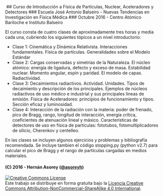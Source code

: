 <img alt="" style="border-width:0" src="https://www.dropbox.com/s/sxe7ozdw18m7kli/banner.png?raw=1">
## Curso de Introducción a Física de Partículas, Nuclear, Aceleradores y Detectores
### Escuela José Antonio Balseiro - Nuevas Tendencias en Investigación en Física Médica
### Octubre 2016 - Centro Atómico Bariloche e Instituto Balseiro

El curso consta de cuatro clases de aproximadamente tres horas y media cada una, cubriendo los siguientes tópicos a un nivel introductorio:

* Clase 1: Cinemática y Dinámica Relativista. Interacciones fundamentales. Física de partículas. Generalidades sobre el Modelo Estándar
* Clase 2: Cargas conservadas y simetrías de la Naturaleza. El núcleo atómico: energía de ligadura, defecto y exceso de masa. Estabilidad nuclear. Momento angular, espín y paridad. El modelo de capas. Radiactividad.
* Clase 3: Decaimientos radiactivos. Actividad. Unidades. Tipos de decaimiento y descripción de los principales. Ejemplos de núcleos radiactivos de uso médico e industrial y sus principales líneas de emisión. Física de Aceleradores: principios de funcionamiento y tipos. Sección eficaz y luminosidad. 
* Clase 4: Interacción de la radiación con la materia: poder de frenado, pico de Bragg, rango, longitud de interacción, energía crítica, coeficientes de atenuación lineal y másico. Características de detectores de uso en física de partículas: fototubos, fotomultiplicadores de silicio, Cherenkov y centelleo.

En las clases se incluyen algunos ejercicios y problemas y bibliografía recomendada. Se incluye tambien el código stopping.py (python v2.7) para calcular el pico de Bragg y el rango de partículas cargadas en medios materiales.  

#### (C) 2016 - Hernán Asorey ([@asoreyh](https://twitter.com/asoreyh/))

<a rel="license" href="http://creativecommons.org/licenses/by-nc-sa/4.0/"><img alt="Creative Commons License" style="border-width:0" src="https://i.creativecommons.org/l/by-nc-sa/4.0/88x31.png" /></a><br />Este trabajo se distribuye en forma gratuita bajo la <a rel="license" href="http://creativecommons.org/licenses/by-nc-sa/4.0/">Licencia Creative Commons Attribution-NonCommercial-ShareAlike 4.0 International</a>.
